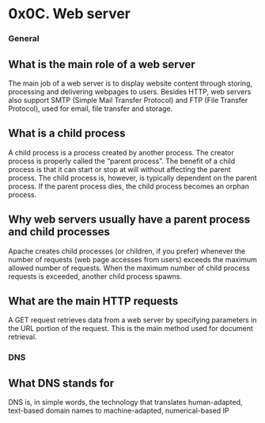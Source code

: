 # 0x0C. Web server

### General
## What is the main role of a web server

The main job of a web server is to display website content through storing, processing and delivering webpages to users. Besides HTTP, web servers also support SMTP (Simple Mail Transfer Protocol) and FTP (File Transfer Protocol), used for email, file transfer and storage.

## What is a child process

A child process is a process created by another process. The creator process is properly called the “parent process”. The benefit of a child process is that it can start or stop at will without affecting the parent process. The child process is, however, is typically dependent on the parent process. If the parent process dies, the child process becomes an orphan process.

## Why web servers usually have a parent process and child processes

Apache creates child processes (or children, if you prefer) whenever the number of requests (web page accesses from users) exceeds the maximum allowed number of requests. When the maximum number of child process requests is exceeded, another child process spawns.

## What are the main HTTP requests

A GET request retrieves data from a web server by specifying parameters in the URL portion of the request. This is the main method used for document retrieval.

### DNS

## What DNS stands for

DNS is, in simple words, the technology that translates human-adapted, text-based domain names to machine-adapted, numerical-based IP